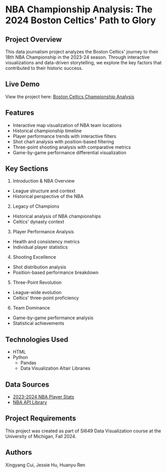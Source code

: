 # NBA Championship Analysis: The 2024 Boston Celtics' Path to Glory
## Project Overview
This data journalism project analyzes the Boston Celtics' journey to their 18th NBA Championship in the 2023-24 season. Through interactive visualizations and data-driven storytelling, we explore the key factors that contributed to their historic success.

## Live Demo
View the project here: [Boston Celtics Championship Analysis](https://raw.githack.com/JessieJH03/SI649FinalProject/refs/heads/main/Narrative_Viz_Project.html)

## Features
- Interactive map visualization of NBA team locations
- Historical championship timeline
- Player performance trends with interactive filters
- Shot chart analysis with position-based filtering
- Three-point shooting analysis with comparative metrics
- Game-by-game performance differential visualization

## Key Sections

1. Introduction & NBA Overview
  - League structure and context
  - Historical perspective of the NBA
2. Legacy of Champions
  - Historical analysis of NBA championships
  - Celtics' dynasty context
3. Player Performance Analysis
  - Health and consistency metrics
  - Individual player statistics
4. Shooting Excellence
  - Shot distribution analysis
  - Position-based performance breakdown
5. Three-Point Revolution
  - League-wide evolution
  - Celtics' three-point proficiency
6. Team Dominance
  - Game-by-game performance analysis
  - Statistical achievements

## Technologies Used
- HTML
- Python
  - Pandas  
  - Data Visualization Altair Libraries

## Data Sources
- [2023-2024 NBA Player Stats](https://www.kaggle.com/datasets/vivovinco/2023-2024-nba-player-stats)
- [NBA API Library](https://github.com/swar/nba_api)

## Project Requirements
This project was created as part of SI649 Data Visualization course at the University of Michigan, Fall 2024.

## Authors
Xingyang Cui, Jessie Hu, Huanyu Ren
